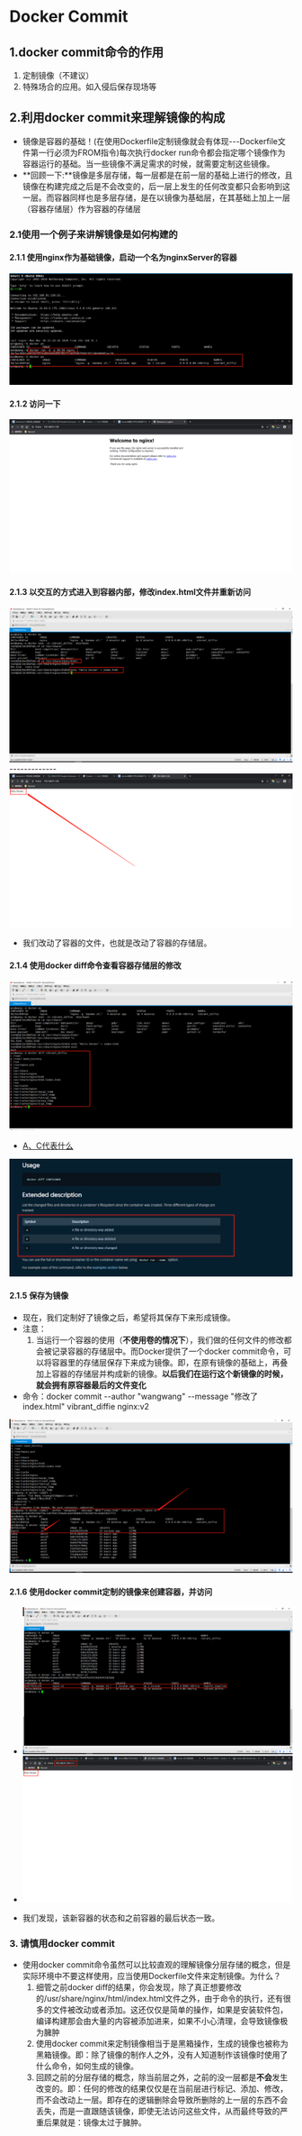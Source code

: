 # Docker Commit 
##  1.docker commit命令的作用
  1. 定制镜像（不建议）
  2. 特殊场合的应用。如入侵后保存现场等
## 2.利用docker commit来理解镜像的构成
+ 镜像是容器的基础！(在使用Dockerfile定制镜像就会有体现---Dockerfile文件第一行必须为FROM指令)每次执行docker run命令都会指定哪个镜像作为容器运行的基础。当一些镜像不满足需求的时候，就需要定制这些镜像。
+ **回顾一下:**镜像是多层存储，每一层都是在前一层的基础上进行的修改，且镜像在构建完成之后是不会改变的，后一层上发生的任何改变都只会影响到这一层。而容器同样也是多层存储，是在以镜像为基础层，在其基础上加上一层（容器存储层）作为容器的存储层
### 2.1使用一个例子来讲解镜像是如何构建的
#### 2.1.1 使用nginx作为基础镜像，启动一个名为nginxServer的容器
<img src="./pics/docker_run.png"/>

#### 2.1.2 访问一下
<img src="./pics/nginx_access.png"/>

#### 2.1.3 以交互的方式进入到容器内部，修改index.html文件并重新访问
<img src="./pics/change_index.png"/>
-------------
<img src="./pics/re_access.png"/>

+ 我们改动了容器的文件，也就是改动了容器的存储层。

#### 2.1.4  使用docker diff命令查看容器存储层的修改
<img src="./pics/docker_diff.png"/>

+ [A、C代表什么](https://docs.docker.com/engine/reference/commandline/diff/)
<img src="./pics/docker_diff_explain.png"/>

#### 2.1.5  保存为镜像
+ 现在，我们定制好了镜像之后，希望将其保存下来形成镜像。
+ 注意：
   1. 当运行一个容器的使用（**不使用卷的情况下**），我们做的任何文件的修改都会被记录容器的存储层中。而Docker提供了一个docker commit命令，可以将容器里的存储层保存下来成为镜像。即，在原有镜像的基础上，再叠加上容器的存储层并构成新的镜像。**以后我们在运行这个新镜像的时候，就会拥有原容器最后的文件变化**
+ 命令：docker commit --author "wangwang" --message "修改了index.html" vibrant_diffie  nginx:v2
<img src="./pics/docker_commit_image.png"/>

#### 2.1.6 使用docker commit定制的镜像来创建容器，并访问
 + <img src="./pics/docker_commit_image_container.png"/>
 + <img src="./pics/docker_commit_image_container_access.png"/>

+ 我们发现，该新容器的状态和之前容器的最后状态一致。

### 3. 请慎用docker commit 
+  使用docker commit命令虽然可以比较直观的理解镜像分层存储的概念，但是实际环境中不要这样使用，应当使用Dockerfile文件来定制镜像。为什么？
   1. 细管之前docker diff的结果，你会发现，除了真正想要修改的/usr/share/nginx/html/index.html文件之外，由于命令的执行，还有很多的文件被改动或者添加。这还仅仅是简单的操作，如果是安装软件包，编译构建那会由大量的内容被添加进来，如果不小心清理，会导致镜像极为臃肿
   2. 使用docker commit来定制镜像相当于是黑箱操作，生成的镜像也被称为黑箱镜像。即：除了镜像的制作人之外，没有人知道制作该镜像时使用了什么命令，如何生成的镜像。
   3. 回顾之前的分层存储的概念，除当前层之外，之前的没一层都是**不会**发生改变的。即：任何的修改的结果仅仅是在当前层进行标记、添加、修改，而不会改动上一层。即存在的逻辑删除会导致所删除的上一层的东西不会丢失，而是一直跟随该镜像，即使无法访问这些文件，从而最终导致的严重后果就是：镜像太过于臃肿。